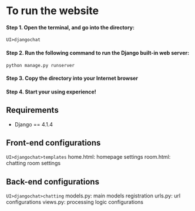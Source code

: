 # To run the website

#### Step 1. Open the terminal, and go into the directory:
`UI>djangochat`
#### Step 2. Run the following command to run the Django built-in web server: 
`python manage.py runserver`
#### Step 3. Copy the directory into your Internet browser
#### Step 4. Start your using experience!

## Requirements

- Django == 4.1.4


## Front-end configurations
`UI>djangochat>templates`
home.html: homepage settings
room.html: chatting room settings

## Back-end configurations
`UI>djangochat>chatting`
models.py: main models registration
urls.py: url configurations
views.py: processing logic configurations
